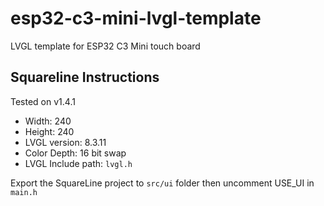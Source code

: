 # esp32-c3-mini-lvgl-template

LVGL template for ESP32 C3 Mini touch board


## Squareline Instructions

Tested on v1.4.1

- Width: 240
- Height: 240
- LVGL version: 8.3.11
- Color Depth: 16 bit swap
- LVGL Include path: `lvgl.h`

Export the SquareLine project to `src/ui` folder then uncomment USE_UI in `main.h`

